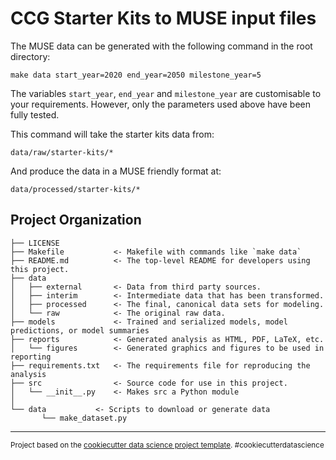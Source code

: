 CCG Starter Kits to MUSE input files
====================================

The MUSE data can be generated with the following command in the root directory:
```
make data start_year=2020 end_year=2050 milestone_year=5
```

The variables `start_year`, `end_year` and `milestone_year` are customisable to your requirements. However, only the parameters used above have been fully tested.

This command will take the starter kits data from:
```
data/raw/starter-kits/*
```

And produce the data in a MUSE friendly format at:
```
data/processed/starter-kits/*
```



Project Organization
------------

    ├── LICENSE
    ├── Makefile           <- Makefile with commands like `make data`
    ├── README.md          <- The top-level README for developers using this project.
    ├── data
    │   ├── external       <- Data from third party sources.
    │   ├── interim        <- Intermediate data that has been transformed.
    │   ├── processed      <- The final, canonical data sets for modeling.
    │   └── raw            <- The original raw data.
    ├── models             <- Trained and serialized models, model predictions, or model summaries
    ├── reports            <- Generated analysis as HTML, PDF, LaTeX, etc.
    │   └── figures        <- Generated graphics and figures to be used in reporting
    ├── requirements.txt   <- The requirements file for reproducing the analysis
    ├── src                <- Source code for use in this project.
    │   └── __init__.py    <- Makes src a Python module
    │   
    └── data           <- Scripts to download or generate data
           └── make_dataset.py


--------

<p><small>Project based on the <a target="_blank" href="https://drivendata.github.io/cookiecutter-data-science/">cookiecutter data science project template</a>. #cookiecutterdatascience</small></p>
